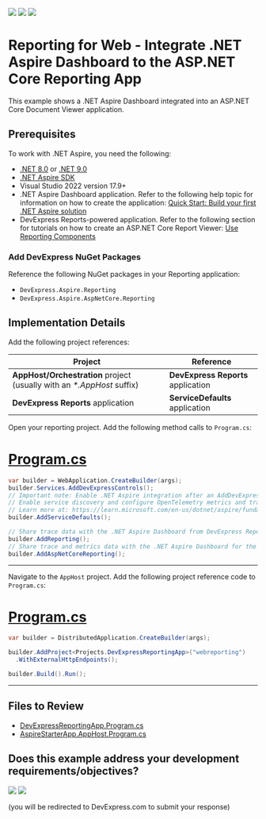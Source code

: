 <!-- default badges list -->
![](https://img.shields.io/endpoint?url=https://codecentral.devexpress.com/api/v1/VersionRange/897980063/24.2.2%2B)
[![](https://img.shields.io/badge/📖_How_to_use_DevExpress_Examples-e9f6fc?style=flat-square)](https://docs.devexpress.com/GeneralInformation/403183)
[![](https://img.shields.io/badge/💬_Leave_Feedback-feecdd?style=flat-square)](#does-this-example-address-your-development-requirementsobjectives)
<!-- default badges end -->
# Reporting for Web - Integrate .NET Aspire Dashboard to the ASP.NET Core Reporting App

This example shows a .NET Aspire Dashboard integrated into an ASP.NET Core Document Viewer application.

## Prerequisites

To work with .NET Aspire, you need the following:

* [.NET 8.0](https://dotnet.microsoft.com/download/dotnet/8.0) or [.NET 9.0](https://dotnet.microsoft.com/download/dotnet/9.0)
* [.NET Aspire SDK](https://learn.microsoft.com/en-us/dotnet/aspire/fundamentals/dotnet-aspire-sdk)
* Visual Studio 2022 version 17.9+
* .NET Aspire Dashboard application. Refer to the following help topic for information on how to create the application: [Quick Start: Build your first .NET Aspire solution](https://learn.microsoft.com/en-us/dotnet/aspire/get-started/build-your-first-aspire-app?pivots=visual-studio)
* DevExpress Reports-powered application. Refer to the following section for tutorials on how to create an ASP.NET Core Report Viewer: [Use Reporting Components](https://docs.devexpress.com/XtraReports/119717/web-reporting/aspnet-core-reporting#use-reporting-components)

### Add DevExpress NuGet Packages

Reference the following NuGet packages in your Reporting application:

* `DevExpress.Aspire.Reporting`
* `DevExpress.Aspire.AspNetCore.Reporting`

## Implementation Details

Add the following project references:

| Project | Reference |
| --- | --- |
| **AppHost/Orchestration** project (usually with an _*.AppHost_ suffix) | **DevExpress Reports** application |
| **DevExpress Reports** application |  **ServiceDefaults** application |

Open your reporting project. Add the following method calls to `Program.cs`:

# [Program.cs](#tab/tabid-csharp)

```csharp
var builder = WebApplication.CreateBuilder(args);
builder.Services.AddDevExpressControls();
// Important note: Enable .NET Aspire integration after an AddDevExpressControls method call
// Enable service discovery and configure OpenTelemetry metrics and tracing for .NET Aspire.
// Learn more at: https://learn.microsoft.com/en-us/dotnet/aspire/fundamentals/service-defaults
builder.AddServiceDefaults();

// Share trace data with the .NET Aspire Dashboard from DevExpress Reports document creation and exporting
builder.AddReporting();
// Share trace and metrics data with the .NET Aspire Dashboard for the DevExpress Reports back end services
builder.AddAspNetCoreReporting();
```

***

Navigate to the `AppHost` project. Add the following project reference code to `Program.cs`:

# [Program.cs](#tab/tabid-csharp)

```csharp
var builder = DistributedApplication.CreateBuilder(args);

builder.AddProject<Projects.DevExpressReportingApp>("webreporting")
  .WithExternalHttpEndpoints();

builder.Build().Run();
```

***

## Files to Review

* [DevExpressReportingApp.Program.cs](./CS/AspireStarterApp/DevExpressReportingApp/Program.cs)
* [AspireStarterApp.AppHost.Program.cs](./CS/AspireStarterApp/AspireStarterApp.AppHost/Program.cs)


<!-- feedback -->
## Does this example address your development requirements/objectives?

[<img src="https://www.devexpress.com/support/examples/i/yes-button.svg"/>](https://www.devexpress.com/support/examples/survey.xml?utm_source=github&utm_campaign=reporting-asp-net-core-aspire&~~~was_helpful=yes) [<img src="https://www.devexpress.com/support/examples/i/no-button.svg"/>](https://www.devexpress.com/support/examples/survey.xml?utm_source=github&utm_campaign=reporting-asp-net-core-aspire&~~~was_helpful=no)

(you will be redirected to DevExpress.com to submit your response)
<!-- feedback end -->